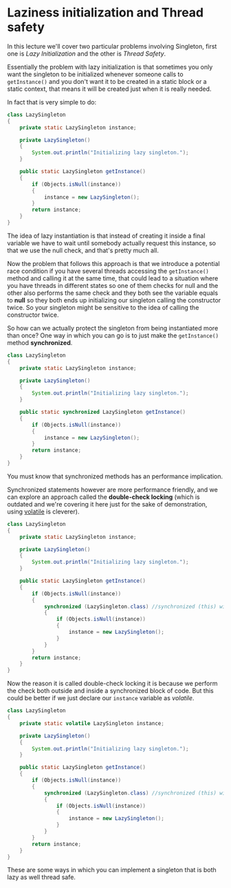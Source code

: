 # Laziness initialization and Thread safety

In this lecture we'll cover two particular problems involving Singleton, first one is _Lazy Initialization_ and the other is _Thread Safety_.

Essentially the problem with lazy initialization is that sometimes you only want the singleton to be initialized whenever someone calls to `getInstance()` and you don't want it to be created in a static block or a static context, that means it will be created just when it is really needed.

In fact that is very simple to do:

```java
class LazySingleton
{
    private static LazySingleton instance;

    private LazySingleton()
    {
        System.out.println("Initializing lazy singleton.");
    }

    public static LazySingleton getInstance()
    {
        if (Objects.isNull(instance))
        {
            instance = new LazySingleton();
        }
        return instance;
    }
}
```

The idea of lazy instantiation is that instead of creating it inside a final variable we have to wait until somebody actually request this instance, so that we use the null check, and that's pretty much all.

Now the problem that follows this approach is that we introduce a potential race condition if you have several threads accessing the `getInstance()` method and calling it at the same time, that could lead to a situation where you have threads in different states so one of them checks for null and the other also performs the same check and they both see the variable equals to __null__ so they both ends up initializing our singleton calling the constructor twice. So your singleton might be sensitive to the idea of calling the constructor twice.

So how can we actually protect the singleton from being instantiated more than once? One way in which you can go is to just make the `getInstance()` method __synchronized__.

```java
class LazySingleton
{
    private static LazySingleton instance;

    private LazySingleton()
    {
        System.out.println("Initializing lazy singleton.");
    }

    public static synchronized LazySingleton getInstance()
    {
        if (Objects.isNull(instance))
        {
            instance = new LazySingleton();
        }
        return instance;
    }
}
```

You must know that synchronized methods has an performance implication.

Synchronized statements however are more performance friendly, and we can explore an approach called the __double-check locking__ (which is outdated and we're covering it here just for the sake of demonstration, using [volatile](https://www.cs.umd.edu/~pugh/java/memoryModel/DoubleCheckedLocking.html) is cleverer).

```java
class LazySingleton
{
    private static LazySingleton instance;

    private LazySingleton()
    {
        System.out.println("Initializing lazy singleton.");
    }

    public static LazySingleton getInstance()
    {
        if (Objects.isNull(instance))
        {
            synchronized (LazySingleton.class) //synchronized (this) will only work on a static context
            {
                if (Objects.isNull(instance))
                {    
                    instance = new LazySingleton();
                }
            }
        }
        return instance;
    }
}
```

Now the reason it is called double-check locking it is because we perform the check both outside and inside a synchronized block of code. But this could be better if we just declare our `instance` variable as _volatile_. 

```java
class LazySingleton
{
    private static volatile LazySingleton instance;

    private LazySingleton()
    {
        System.out.println("Initializing lazy singleton.");
    }

    public static LazySingleton getInstance()
    {
        if (Objects.isNull(instance))
        {
            synchronized (LazySingleton.class) //synchronized (this) will only work on a static context
            {
                if (Objects.isNull(instance))
                {    
                    instance = new LazySingleton();
                }
            }
        }
        return instance;
    }
}
```

These are some ways in which you can implement a singleton that is both lazy as well thread safe.
